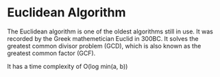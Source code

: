 # Euclidean Algorithm

The Euclidean algorithm is one of the oldest algorithms still in use. It was recorded by the Greek mathemetician Euclid in 300BC. It solves the greatest common divisor problem (GCD), which is also known as the greatest common factor (GCF).

It has a time complexity of O(log min(a, b))
